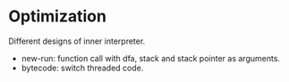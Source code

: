 # Optimization

Different designs of inner interpreter.

* new-run: function call with dfa, stack and stack pointer as arguments.
* bytecode: switch threaded code.
